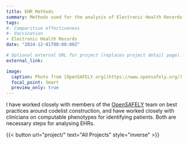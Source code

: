 ```yaml
---
title: EHR Methods
summary: Methods used for the analysis of Electronic Health Records
tags:
#- Comparitive effectiveness
#- Vaccination
- Electronic Health Records
date: "2024-12-01T00:00:00Z"

# Optional external URL for project (replaces project detail page).
external_link: 

image:
  caption: Photo from [OpenSAFELY.org](https://www.opensafely.org/)
  focal_point: Smart
  preview_only: true
---
```


I have worked closely with members of the [OpenSAFELY](https://www.opensafely.org/) team on best practices around codelist construction, and have worked closely with clinicians on computable phenotypes for identifying patients. Both are necessary steps for analysing EHRs.

{{< button url="project/" text="All Projects" style="inverse" >}}